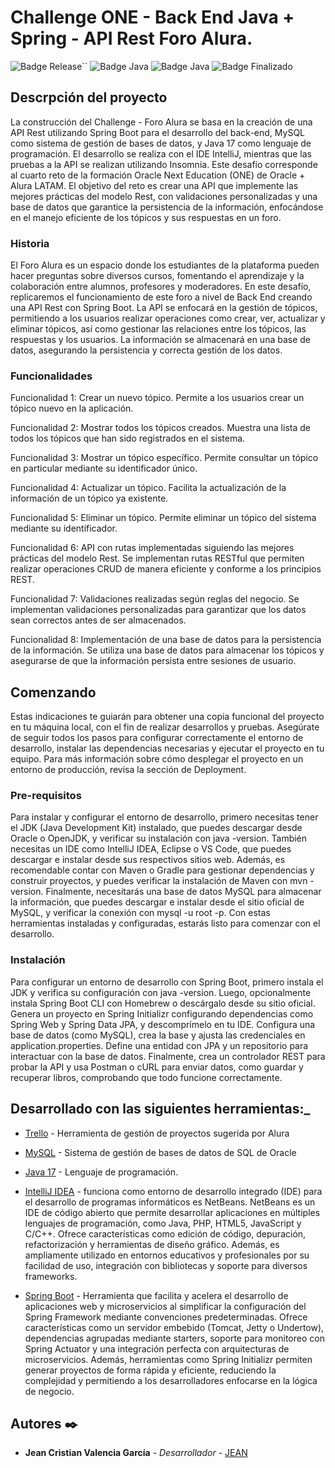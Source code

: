 # Challenge ONE - Back End Java + Spring - API Rest Foro Alura.

![Badge Release](https://img.shields.io/badge/Release%20Date:-enero2025-blue)``
![Badge Java](https://img.shields.io/badge/Java:-17-blue)
![Badge Java](https://img.shields.io/badge/Spring%20Boot:-3.1.0-blue)
![Badge Finalizado](https://img.shields.io/badge/Status:-Finalizado-blue)

## Descrpción del proyecto

La construcción del Challenge - Foro Alura se basa en la creación de una API Rest utilizando Spring Boot para el desarrollo del back-end, MySQL como sistema de gestión de bases de datos, y Java 17 como lenguaje de programación. El desarrollo se realiza con el IDE IntelliJ, mientras que las pruebas a la API se realizan utilizando Insomnia. Este desafío corresponde al cuarto reto de la formación Oracle Next Education (ONE) de Oracle + Alura LATAM. El objetivo del reto es crear una API que implemente las mejores prácticas del modelo Rest, con validaciones personalizadas y una base de datos que garantice la persistencia de la información, enfocándose en el manejo eficiente de los tópicos y sus respuestas en un foro.

### Historia

El Foro Alura es un espacio donde los estudiantes de la plataforma pueden hacer preguntas sobre diversos cursos, fomentando el aprendizaje y la colaboración entre alumnos, profesores y moderadores. En este desafío, replicaremos el funcionamiento de este foro a nivel de Back End creando una API Rest con Spring Boot. La API se enfocará en la gestión de tópicos, permitiendo a los usuarios realizar operaciones como crear, ver, actualizar y eliminar tópicos, así como gestionar las relaciones entre los tópicos, las respuestas y los usuarios. La información se almacenará en una base de datos, asegurando la persistencia y correcta gestión de los datos.

### Funcionalidades

Funcionalidad 1: Crear un nuevo tópico.
Permite a los usuarios crear un tópico nuevo en la aplicación.

Funcionalidad 2: Mostrar todos los tópicos creados.
Muestra una lista de todos los tópicos que han sido registrados en el sistema.

Funcionalidad 3: Mostrar un tópico específico.
Permite consultar un tópico en particular mediante su identificador único.

Funcionalidad 4: Actualizar un tópico.
Facilita la actualización de la información de un tópico ya existente.

Funcionalidad 5: Eliminar un tópico.
Permite eliminar un tópico del sistema mediante su identificador.

Funcionalidad 6: API con rutas implementadas siguiendo las mejores prácticas del modelo Rest.
Se implementan rutas RESTful que permiten realizar operaciones CRUD de manera eficiente y conforme a los principios REST.

Funcionalidad 7: Validaciones realizadas según reglas del negocio.
Se implementan validaciones personalizadas para garantizar que los datos sean correctos antes de ser almacenados.

Funcionalidad 8: Implementación de una base de datos para la persistencia de la información.
Se utiliza una base de datos para almacenar los tópicos y asegurarse de que la información persista entre sesiones de usuario.

## Comenzando 

Estas indicaciones te guiarán para obtener una copia funcional del proyecto en tu máquina local, con el fin de realizar desarrollos y pruebas. Asegúrate de seguir todos los pasos para configurar correctamente el entorno de desarrollo, instalar las dependencias necesarias y ejecutar el proyecto en tu equipo. Para más información sobre cómo desplegar el proyecto en un entorno de producción, revisa la sección de Deployment.

### Pre-requisitos 

Para instalar y configurar el entorno de desarrollo, primero necesitas tener el JDK (Java Development Kit) instalado, que puedes descargar desde Oracle o OpenJDK, y verificar su instalación con java -version. También necesitas un IDE como IntelliJ IDEA, Eclipse o VS Code, que puedes descargar e instalar desde sus respectivos sitios web. Además, es recomendable contar con Maven o Gradle para gestionar dependencias y construir proyectos, y puedes verificar la instalación de Maven con mvn -version. Finalmente, necesitarás una base de datos MySQL para almacenar la información, que puedes descargar e instalar desde el sitio oficial de MySQL, y verificar la conexión con mysql -u root -p. Con estas herramientas instaladas y configuradas, estarás listo para comenzar con el desarrollo.

### Instalación 

Para configurar un entorno de desarrollo con Spring Boot, primero instala el JDK y verifica su configuración con java -version. Luego, opcionalmente instala Spring Boot CLI con Homebrew o descárgalo desde su sitio oficial. Genera un proyecto en Spring Initializr configurando dependencias como Spring Web y Spring Data JPA, y descomprímelo en tu IDE. Configura una base de datos (como MySQL), crea la base y ajusta las credenciales en application.properties. Define una entidad con JPA y un repositorio para interactuar con la base de datos. Finalmente, crea un controlador REST para probar la API y usa Postman o cURL para enviar datos, como guardar y recuperar libros, comprobando que todo funcione correctamente.

## Desarrollado con las siguientes herramientas:_

* [Trello](https://trello.com/es) - Herramienta de gestión de proyectos sugerida por Alura
* [MySQL](https://www.mysql.com/) - Sistema de gestión de bases de datos de SQL de Oracle
* [Java 17](https://www.oracle.com/java/) - Lenguaje de programación.
* [IntelliJ IDEA](https://www.jetbrains.com/idea/) -  funciona como entorno de desarrollo integrado (IDE) para el desarrollo de programas informáticos es NetBeans.
NetBeans es un IDE de código abierto que permite desarrollar aplicaciones en múltiples lenguajes de programación, como Java, PHP, HTML5, JavaScript y C/C++. Ofrece características como edición de código, depuración, refactorización y herramientas de diseño gráfico. Además, es ampliamente utilizado en entornos educativos y profesionales por su facilidad de uso, integración con bibliotecas y soporte para diversos frameworks.

* [Spring Boot](https://start.spring.io/) - Herramienta que facilita y acelera el desarrollo de aplicaciones web y microservicios al simplificar la configuración del Spring Framework mediante convenciones predeterminadas. Ofrece características como un servidor embebido (Tomcat, Jetty o Undertow), dependencias agrupadas mediante starters, soporte para monitoreo con Spring Actuator y una integración perfecta con arquitecturas de microservicios. Además, herramientas como Spring Initializr permiten generar proyectos de forma rápida y eficiente, reduciendo la complejidad y permitiendo a los desarrolladores enfocarse en la lógica de negocio.

## Autores ✒️

* **Jean Cristian Valencia García** - *Desarrollador* - [JEAN](https://www.linkedin.com/in/jean-valencia-anmdeil/)
